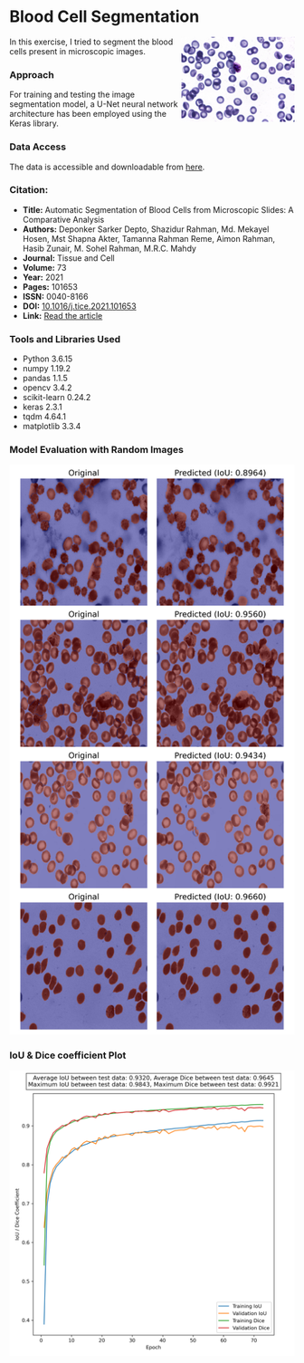 <div class="container">
    <div class="title-container">
        <h1>Blood Cell Segmentation</h1>
    </div>
    <div class="image-container">
        <img src="https://github.com/mohammadhosseinparsaei/Blood-Cell-Segmentation/blob/main/sample%20image.png" alt="Blood Cell Sample" width="200" align="right">
    </div>
</div>

In this exercise, I tried to segment the blood cells present in microscopic images.
### Approach
For training and testing the image segmentation model, a U-Net neural network architecture has been employed using the Keras library.
### Data Access
The data is accessible and downloadable from [here](https://www.kaggle.com/datasets/jeetblahiri/bccd-dataset-with-mask).
### Citation: 
- **Title:** Automatic Segmentation of Blood Cells from Microscopic Slides: A Comparative Analysis
- **Authors:** Deponker Sarker Depto, Shazidur Rahman, Md. Mekayel Hosen, Mst Shapna Akter, Tamanna Rahman Reme, Aimon Rahman, Hasib Zunair, M. Sohel Rahman, M.R.C. Mahdy
- **Journal:** Tissue and Cell
- **Volume:** 73
- **Year:** 2021
- **Pages:** 101653
- **ISSN:** 0040-8166
- **DOI:** [10.1016/j.tice.2021.101653](https://doi.org/10.1016/j.tice.2021.101653)
- **Link:** [Read the article](https://www.sciencedirect.com/science/article/pii/S0040816621001695)

### Tools and Libraries Used
- Python 3.6.15
- numpy 1.19.2
- pandas 1.1.5
- opencv 3.4.2
- scikit-learn 0.24.2
- keras 2.3.1
- tqdm 4.64.1
- matplotlib 3.3.4

### Model Evaluation with Random Images
<img src="https://github.com/mohammadhosseinparsaei/Blood-Cell-Segmentation/blob/main/evaluation.png" alt="images" width="600"/>

### IoU & Dice coefficient Plot
<img src="https://github.com/mohammadhosseinparsaei/Blood-Cell-Segmentation/blob/main/iou_dice_plot.png" alt="IoU & Dice plot" width="600"/>
